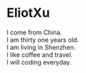 # EliotXu
I come from China.<br/>
I am thirty one years old.<br/>
I am living in Shenzhen.<br/>
I like coffee and travel.<br/>
I will coding everyday.
